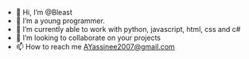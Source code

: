 - 👋 Hi, I’m @Bleast
- 👀 I’m a young programmer. 
- 🌱 I’m currently able to work with python, javascript, html, css and c#
- 💞️ I’m looking to collaborate on your projects
- 📫 How to reach me AYassinee2007@gmail.com

<!---
NarutoClover/NarutoClover is a ✨ special ✨ repository because its `README.md` (this file) appears on your GitHub profile.
You can click the Preview link to take a look at your changes.
--->
